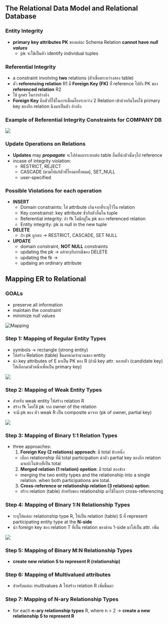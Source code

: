 ## The Relational Data Model and Relational Database

### Entity Integrity
- **primary key attributes PK** ของแต่ละ Schema Relation **cannot have** ***null values***
  - pk จะใช้เป็นตัว identify individual tuples

### Referential Integrity
- a constraint involving **two** relations (ตัวเชื่อมระหว่างสอง table)
- ตัว **referencing relation** R1 มี **Foreign Key (FK)** ที่ reference ไปยัง PK ของ **referenced relation** R2
- ใช้ ลูกศร ในการอ้างอิง
- **Foreign Key** คือตัวที่ใช้ในการเชื่อมโยงระหว่าง 2 Relation เข้าด้วยกันโดยใช้ primary key ของอีก relation นึงมาเป็นตัว อ้างอิง

### Example of Referential Integrity Constraints for COMPANY DB
![](https://media.discordapp.net/attachments/1014398974649708624/1026339262041423963/unknown.png)

### Update Operations on Relations
- **Updates** may ***propagate*** จะไปส่งผลกระทบต่อ table อื่นที่นำตัวนั้นๆไป reference
- incase of integrity violation:
   - RESTRICT, REJECT
   - CASCADE (ตามไปแก้ตัวที่โยงมาทั้งหมด),  SET_NULL
   - user-specified

### Possible Violations for each operation
- **INSERT**
  - Domain constraints: ใส่ attribute เกินจากที่ระบุไว้ใน relation
  - Key constrainst: key attribute ซ้ำกับตัวอื่นใน tuple
  - Referential integrity: ถ้า fk ไม่มีอยู่ใน pk ของ referenced relation
  - Entity integrity: pk is null in the new tuple
- **DELETE**
  - ถ้า pk ถูกลบ -> RESTRICT, CASCADE, SET NULL
- **UPDATE**
  - domain constraint, **NOT NULL** constraints
  - updating the pk -> คล้ายๆกับกรณีของ DELETE
  - updating the fk ->
  - updaing an ordinary attribute

## Mapping ER to Relational

### GOALs
- preserve all information
- maintain the constraint
- minimize null values

![Mapping](https://media.discordapp.net/attachments/1014398974649708624/1026343460032233502/unknown.png?width=1440&height=574)

### Step 1: Mapping of Regular Entity Types
- symbols -> rectangle (strong entity)
- ให้สร้าง Relation (table) ขึ้นมาตามจำนวนของ entity
- นำ key attributes of E มาเป็น PK ของ R (ถ้ามี key attr. หลายตัว (candidate key) ให้เลือกมาตัวหนึ่งเพื่อเป็น primary key)

![](https://media.discordapp.net/attachments/1014398974649708624/1026344088703881246/unknown.png?width=1378&height=640)

### Step 2: Mapping of Weak Entity Types
- สำหรับ weak entity ให้สร้าง relation R
- สร้าง fk โดยใช้ pk จาก owner of the relation
- จะมี pk ของ ตัว weak R เป็น composite มาจาก (pk of owner, partial key)

![](https://media.discordapp.net/attachments/1014398974649708624/1026344984431046716/unknown.png?width=1189&height=640)

### Step 3: Mapping of Binary 1:1 Relation Types
- three approaches:
  1. **Foreign Key (2 relations) approach**: มี total ข้างหนึ่ง
    - เลือก relationship ที่มี total participation นำตัว partial key ของอีก relation มาแปะในข้างที่เป็น total
  2. **Merged relation (1 relation) opetion**: มี total สองข้าง
    - merging the two entity types and the relationship into a single relation. when both participations are total.
  3. **Cross-reference or relationship relation (3 relations) option**:
    - สร้าง relation (table) สำหรับของ relationship มาใช้ในการ cross-referencing

### Step 4: Mapping of Binary 1:N Relationship Types
- ระบุให้แต่ละ relationship type R, ให้เป็น relation (table) S ที่ represent participating entity type at the **N-side**
- นำ foreign key ของ relation T ที่เป็น relation ของด้าน 1-side มาใส่เป็น attr. เพิ่ม

![](https://media.discordapp.net/attachments/1014398974649708624/1026347896922181692/unknown.png?width=1440&height=567)

### Step 5: Mapping of Binary M:N Relationship Types
- **create new relation S to represent R (relationship)**

### Step 6: Mapping of Multivalued attributes
- สำหรับแต่ละ multivalues A ให้สร้าง relation R เพิ่มขึ้นมา

### Step 7: Mapping of N-ary Relationship Types
- for each **n-ary relationship types** R, where n > 2 -> **create a new relationship S to represent R**

